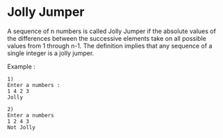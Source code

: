 # Jolly Jumper

A sequence of n numbers is called Jolly Jumper if the absolute values of the differences between the successive elements take on all possible values from 1 through n-1. The definition implies that any sequence of a single integer is a jolly jumper.

Example :

```
1)
Enter a numbers :
1 4 2 3
Jolly

2)
Enter a numbers
1 2 4 3
Not Jolly
```
